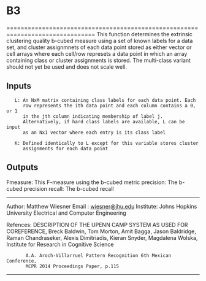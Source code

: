  # B3
 ===============================================================================
 This function determines the extrinsic clustering quality b-cubed measure 
 using a set of known labels for a data set, and cluster assignmnets of 
 each data point stored as either vector or cell arrays where each
 cell/row represets a data point in which an array containing class or cluster
 assignments is stored. The multi-class variant should not yet be used and 
 does not scale well.

 Inputs
 -------------------------------------------------------------------------------
       L: An NxM matrix containing class labels for each data point. Each 
          row represents the ith data point and each column contains a 0, or 1
          in the jth column indicating membership of label j.
          Alternatively, if hard class labels are available, L can be input 
          as an Nx1 vector where each entry is its class label

       K: Defined identically to L except for this variable stores cluster
          assignments for each data point

 Outputs
--------------------------------------------------------------------------------
 Fmeasure: This F-measure using the b-cubed metric
 precision: The b-cubed precision
 recall: The b-cubed recall

--------------------------------------------------------------------------------
 Author: Matthew Wiesner
 Email : wiesner@jhu.edu 
 Institute: Johns Hopkins University Electrical and Computer Engineering

 Refences: DESCRIPTION OF THE UPENN CAMP SYSTEM AS USED FOR COREFERENCE,
           Breck Baldwin, Tom Morton, Amit Bagga, Jason Baldridge, 
           Raman Chandraseker, Alexis Dimitriadis, Kieran Snyder, 
           Magdalena Wolska, Institute for Research in Cognitive Science

           A.A. Aroch-Villarruel Pattern Recognition 6th Mexican Conference,
           MCPR 2014 Proceedings Paper, p.115
 ----------------------------------------------

